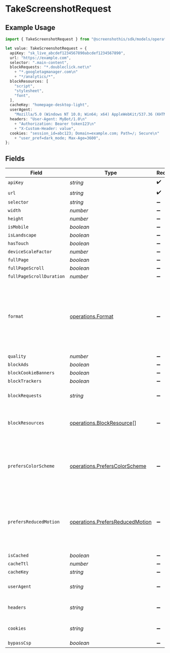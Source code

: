 # TakeScreenshotRequest

## Example Usage

```typescript
import { TakeScreenshotRequest } from "@screenshothis/sdk/models/operations";

let value: TakeScreenshotRequest = {
  apiKey: "sk_live_abcdef1234567890abcdef1234567890",
  url: "https://example.com",
  selector: ".main-content",
  blockRequests: "*.doubleclick.net\n"
    + "*.googletagmanager.com\n"
    + "*/analytics/*",
  blockResources: [
    "script",
    "stylesheet",
    "font",
  ],
  cacheKey: "homepage-desktop-light",
  userAgent:
    "Mozilla/5.0 (Windows NT 10.0; Win64; x64) AppleWebKit/537.36 (KHTML, like Gecko) Chrome/120.0.0.0 Safari/537.36",
  headers: "User-Agent: MyBot/1.0\n"
    + "Authorization: Bearer token123\n"
    + "X-Custom-Header: value",
  cookies: "session_id=abc123; Domain=example.com; Path=/; Secure\n"
    + "user_pref=dark_mode; Max-Age=3600",
};
```

## Fields

| Field                                                                                                             | Type                                                                                                              | Required                                                                                                          | Description                                                                                                       | Example                                                                                                           |
| ----------------------------------------------------------------------------------------------------------------- | ----------------------------------------------------------------------------------------------------------------- | ----------------------------------------------------------------------------------------------------------------- | ----------------------------------------------------------------------------------------------------------------- | ----------------------------------------------------------------------------------------------------------------- |
| `apiKey`                                                                                                          | *string*                                                                                                          | :heavy_check_mark:                                                                                                | N/A                                                                                                               | sk_live_abcdef1234567890abcdef1234567890                                                                          |
| `url`                                                                                                             | *string*                                                                                                          | :heavy_check_mark:                                                                                                | N/A                                                                                                               | https://example.com                                                                                               |
| `selector`                                                                                                        | *string*                                                                                                          | :heavy_minus_sign:                                                                                                | N/A                                                                                                               | .main-content                                                                                                     |
| `width`                                                                                                           | *number*                                                                                                          | :heavy_minus_sign:                                                                                                | N/A                                                                                                               | 1920                                                                                                              |
| `height`                                                                                                          | *number*                                                                                                          | :heavy_minus_sign:                                                                                                | N/A                                                                                                               | 1080                                                                                                              |
| `isMobile`                                                                                                        | *boolean*                                                                                                         | :heavy_minus_sign:                                                                                                | N/A                                                                                                               | false                                                                                                             |
| `isLandscape`                                                                                                     | *boolean*                                                                                                         | :heavy_minus_sign:                                                                                                | N/A                                                                                                               | false                                                                                                             |
| `hasTouch`                                                                                                        | *boolean*                                                                                                         | :heavy_minus_sign:                                                                                                | N/A                                                                                                               | false                                                                                                             |
| `deviceScaleFactor`                                                                                               | *number*                                                                                                          | :heavy_minus_sign:                                                                                                | N/A                                                                                                               | 1                                                                                                                 |
| `fullPage`                                                                                                        | *boolean*                                                                                                         | :heavy_minus_sign:                                                                                                | N/A                                                                                                               | false                                                                                                             |
| `fullPageScroll`                                                                                                  | *boolean*                                                                                                         | :heavy_minus_sign:                                                                                                | N/A                                                                                                               | true                                                                                                              |
| `fullPageScrollDuration`                                                                                          | *number*                                                                                                          | :heavy_minus_sign:                                                                                                | N/A                                                                                                               | 400                                                                                                               |
| `format`                                                                                                          | [operations.Format](../../models/operations/format.md)                                                            | :heavy_minus_sign:                                                                                                | Output image format. JPEG offers smaller file sizes, PNG supports transparency, WebP provides modern compression. | jpeg                                                                                                              |
| `quality`                                                                                                         | *number*                                                                                                          | :heavy_minus_sign:                                                                                                | N/A                                                                                                               | 80                                                                                                                |
| `blockAds`                                                                                                        | *boolean*                                                                                                         | :heavy_minus_sign:                                                                                                | N/A                                                                                                               | false                                                                                                             |
| `blockCookieBanners`                                                                                              | *boolean*                                                                                                         | :heavy_minus_sign:                                                                                                | N/A                                                                                                               | false                                                                                                             |
| `blockTrackers`                                                                                                   | *boolean*                                                                                                         | :heavy_minus_sign:                                                                                                | N/A                                                                                                               | false                                                                                                             |
| `blockRequests`                                                                                                   | *string*                                                                                                          | :heavy_minus_sign:                                                                                                | N/A                                                                                                               | *.doubleclick.net<br/>*.googletagmanager.com<br/>*/analytics/*                                                    |
| `blockResources`                                                                                                  | [operations.BlockResource](../../models/operations/blockresource.md)[]                                            | :heavy_minus_sign:                                                                                                | N/A                                                                                                               | [<br/>"script",<br/>"stylesheet",<br/>"font"<br/>]                                                                |
| `prefersColorScheme`                                                                                              | [operations.PrefersColorScheme](../../models/operations/preferscolorscheme.md)                                    | :heavy_minus_sign:                                                                                                | Set the preferred color scheme for websites that support dark/light mode theming                                  | light                                                                                                             |
| `prefersReducedMotion`                                                                                            | [operations.PrefersReducedMotion](../../models/operations/prefersreducedmotion.md)                                | :heavy_minus_sign:                                                                                                | Accessibility setting to reduce animations and transitions for motion-sensitive users                             | no-preference                                                                                                     |
| `isCached`                                                                                                        | *boolean*                                                                                                         | :heavy_minus_sign:                                                                                                | N/A                                                                                                               | false                                                                                                             |
| `cacheTtl`                                                                                                        | *number*                                                                                                          | :heavy_minus_sign:                                                                                                | N/A                                                                                                               | 3600                                                                                                              |
| `cacheKey`                                                                                                        | *string*                                                                                                          | :heavy_minus_sign:                                                                                                | N/A                                                                                                               | homepage-desktop-light                                                                                            |
| `userAgent`                                                                                                       | *string*                                                                                                          | :heavy_minus_sign:                                                                                                | N/A                                                                                                               | Mozilla/5.0 (Windows NT 10.0; Win64; x64) AppleWebKit/537.36 (KHTML, like Gecko) Chrome/120.0.0.0 Safari/537.36   |
| `headers`                                                                                                         | *string*                                                                                                          | :heavy_minus_sign:                                                                                                | N/A                                                                                                               | User-Agent: MyBot/1.0<br/>Authorization: Bearer token123<br/>X-Custom-Header: value                               |
| `cookies`                                                                                                         | *string*                                                                                                          | :heavy_minus_sign:                                                                                                | N/A                                                                                                               | session_id=abc123; Domain=example.com; Path=/; Secure<br/>user_pref=dark_mode; Max-Age=3600                       |
| `bypassCsp`                                                                                                       | *boolean*                                                                                                         | :heavy_minus_sign:                                                                                                | N/A                                                                                                               | false                                                                                                             |